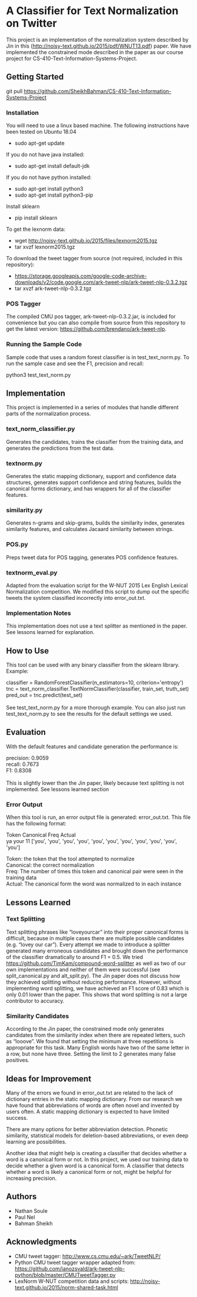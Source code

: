 # A Classifier for Text Normalization on Twitter

This project is an implementation of the normalization system described by Jin in this (<http://noisy-text.github.io/2015/pdf/WNUT13.pdf>) paper. We have implemented the constrained mode described in the paper as our course project for CS-410-Text-Information-Systems-Project.

## Getting Started

git pull https://github.com/SheikhBahman/CS-410-Text-Information-Systems-Project

### Installation

You will need to use a linux based machine. The following instructions have been tested on Ubuntu 18.04

* sudo apt-get update

If you do not have java installed:

* sudo apt-get install default-jdk

If you do not have python installed: 

* sudo apt-get install python3
* sudo apt-get install python3-pip

Install sklearn

* pip install sklearn

To get the lexnorm data:

* wget http://noisy-text.github.io/2015/files/lexnorm2015.tgz<br/>
* tar xvzf lexnorm2015.tgz

To download the tweet tagger from source (not required, included in this repository):

* https://storage.googleapis.com/google-code-archive-downloads/v2/code.google.com/ark-tweet-nlp/ark-tweet-nlp-0.3.2.tgz
* tar xvzf ark-tweet-nlp-0.3.2.tgz

### POS Tagger

The compiled CMU pos tagger, ark-tweet-nlp-0.3.2.jar, is included for convenience but you can also compile from source from this repository to get the latest version: https://github.com/brendano/ark-tweet-nlp. 

### Running the Sample Code

Sample code that uses a random forest classifier is in test_text_norm.py. To run the sample case and see the F1, precision and recall:

python3 test_text_norm.py

## Implementation

This project is implemented in a series of modules that handle different parts of the normalization process.

### text_norm_classifier.py

Generates the candidates, trains the classifier from the training data, and generates the predictions from the test data. 

### textnorm.py

Generates the static mapping dictionary, support and confidence data structures, generates support confidence and string features, builds the canonical forms dictionary, and has wrappers for all of the classifier features.

### similarity.py

Generates n-grams and skip-grams, builds the similarity index, generates similarity features, and calculates Jacaard similarity between strings.

### POS.py

Preps tweet data for POS tagging, generates POS confidence features.

### textnorm_eval.py

Adapted from the evaluation script for the W-NUT 2015 Lex English Lexical Normalization competition. We modified this script to dump out the specific tweets the system classified incorrectly into error_out.txt.

### Implementation Notes

This implementation does not use a text splitter as mentioned in the paper. See lessons learned for explanation.

## How to Use

This tool can be used with any binary classifier from the sklearn library. Example:

classifier = RandomForestClassifier(n_estimators=10, criterion='entropy')<br/>
tnc = text_norm_classifier.TextNormClassifier(classifier, train_set, truth_set)<br/>
pred_out = tnc.predict(test_set)<br/><br/>
See test_text_norm.py for a more thorough example. You can also just run test_text_norm.py to see the results for the default settings we used.

## Evaluation

With the default features and candidate generation the performance is:

precision: 0.9059<br/>
recall:   0.7673<br/>
F1:       0.8308<br/><br/>
This is slightly lower than the Jin paper, likely because text splitting is not implemented. See lessons learned section

### Error Output
When this tool is run, an error output file is generated: error_out.txt. This file has the following format:

Token   Canonical   Freq    Actual<br/>
ya      your    11      ['you', 'you', 'you', 'you', 'you', 'you', 'you', 'you', 'you', 'you', 'you']

Token: the token that the tool attempted to normalize<br/>
Canonical: the correct normalization<br/>
Freq: The number of times this token and canonical pair were seen in the training data<br/>
Actual: The canonical form the word was normalized to in each instance

## Lessons Learned

### Text Splitting

Text splitting phrases like “loveyourcar” into their proper canonical forms is difficult, because in multiple cases there are multiple possible candidates (e.g. “lovey our car”). Every attempt we made to introduce a splitter generated many erroneous candidates and brought down the performance of the classifier dramatically to around F1 = 0.5. We tried https://github.com/TimKam/compound-word-splitter as well as two of our own implementations and neither of them were successful (see split_canonical.py and alt_split.py). The Jin paper does not discuss how they achieved splitting without reducing performance. However, without implementing word splitting, we have achieved an F1 score of 0.83 which is only 0.01 lower than the paper. This shows that word splitting is not a large contributor to accuracy.

### Similarity Candidates

According to the Jin paper, the constrained mode only generates candidates from the similarity index when there are repeated letters, such as “looove”. We found that setting the minimum at three repetitions is appropriate for this task. Many English words have two of the same letter in a row, but none have three. Setting the limit to 2 generates many false positives.

## Ideas for Improvement

Many of the errors we found in error_out.txt are related to the lack of dictionary entries in the static mapping dictionary. From our research we have found that abbreviations of words are often novel and invented by users often. A static mapping dictionary is expected to have limited success. 

There are many options for better abbreviation detection. Phonetic similarity, statistical models for deletion-based abbreviations, or even deep learning are possibilities.

Another idea that might help is creating a classifier that decides whether a word is a canonical form or not. In this project, we used our training data to decide whether a given word is a canonical form. A classifier that detects whether a word is likely a canonical form or not, might be helpful for increasing precision.

## Authors

* Nathan Soule
* Paul Nel
* Bahman Sheikh

## Acknowledgments

* CMU tweet tagger: http://www.cs.cmu.edu/~ark/TweetNLP/
* Python CMU tweet tagger wrapper adapted from: https://github.com/ianozsvald/ark-tweet-nlp-python/blob/master/CMUTweetTagger.py
* LexNorm W-NUT competition data and scripts: http://noisy-text.github.io/2015/norm-shared-task.html
